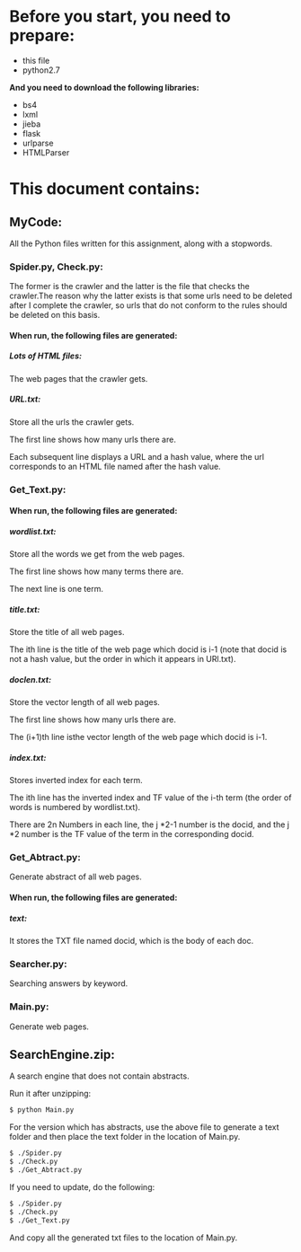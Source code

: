 # Before you start, you need to prepare:

* this file
* python2.7

**And you need to download the following libraries:**

* bs4
* lxml
* jieba
* flask
* urlparse
* HTMLParser

# This document contains:

## MyCode:

All the Python files written for this assignment, along with a stopwords.

### Spider.py, Check.py:

The former is the crawler and the latter is the file that checks the crawler.The reason why the latter exists is that some urls need to be deleted after I complete the crawler, so urls that do not conform to the rules should be deleted on this basis.

#### When run, the following files are generated:
##### Lots of HTML files:
The web pages that the crawler gets.
##### URL.txt:
Store all the urls the crawler gets.

The first line shows how many urls there are.

Each subsequent line displays a URL and a hash value, where the url corresponds to an HTML file named after the hash value.

### Get_Text.py:

#### When run, the following files are generated:
##### wordlist.txt:
Store all the words we get from the web pages.

The first line shows how many terms there are.

The next line is one term.
##### title.txt:
Store the title of all web pages.

The ith line is the title of the web page which docid is i-1  (note that docid is not a hash value, but the order in which it appears in URl.txt).
##### doclen.txt:
Store the vector length of all web pages.

The first line shows how many urls there are.

The (i+1)th line isthe vector length of the web page which docid is i-1.
##### index.txt:
Stores inverted index for each term.

The ith line has the inverted index and TF value of the i-th term (the order of words is numbered by wordlist.txt).

There are 2n Numbers in each line, the j *2-1 number is the docid, and the j \*2 number is the TF value of the term in the corresponding docid.

### Get_Abtract.py:

Generate abstract of all web pages.
#### When run, the following files are generated:
##### text:
It stores the TXT file named docid, which is the body of each doc.

### Searcher.py:

Searching answers by keyword.

### Main.py:

Generate web pages.

## SearchEngine.zip:

A search engine that does not contain abstracts.

Run it after unzipping:
```bash
$ python Main.py
```
For the version which has abstracts, use the above file to generate a text folder and then place the text folder in the location of Main.py.
```bash
$ ./Spider.py
$ ./Check.py
$ ./Get_Abtract.py
```
If you need to update, do the following:
```bash
$ ./Spider.py
$ ./Check.py
$ ./Get_Text.py
```
And copy all the generated txt files to the location of Main.py.
